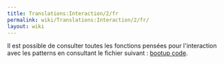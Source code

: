 ```yaml
---
title: Translations:Interaction/2/fr
permalink: wiki/Translations:Interaction/2/fr/
layout: wiki
---
```


Il est possible de consulter toutes les fonctions pensées pour
l'interaction avec les patterns en consultant le fichier suivant :
[bootup
code](https://github.com/tidalcycles/Tidal/blob/master/BootTidal.hs).
